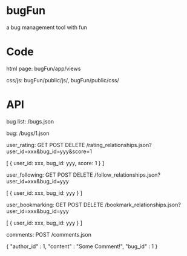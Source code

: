 # bugFun
a bug management tool with fun

# Code
html page: bugFun/app/views

css/js: bugFun/public/js/, bugFun/public/css/


# API
bug list: /bugs.json

bug: /bugs/1.json

user_rating: GET POST DELETE /rating_relationships.json?user_id=xxx&bug_id=yyy&score=1

[
  {
    user_id: xxx,
    bug_id: yyy,
    score: 1
  }
]

user_following: GET POST DELETE /follow_relationships.json?user_id=xxx&bug_id=yyy

[
  {
    user_id: xxx,
    bug_id: yyy
  }
]

user_bookmarking: GET POST DELETE /bookmark_relationships.json?user_id=xxx&bug_id=yyy

[
  {
    user_id: xxx,
    bug_id: yyy
  }
]

comments: POST /comments.json

{
    "author_id" : 1,
    "content" : "Some Comment!",
    "bug_id" : 1
}
